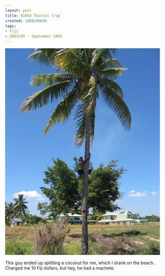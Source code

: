 ```yaml
---
layout: post
title: 01058 Tourist trap
created: 1080280699
tags:
- Fiji
- 2003/09 - September 2003
---
```


<img src="/image/images/img_1058-346.jpg"/>

This guy ended up splitting a coconut for me, which I drank on the beach.  Charged me 10 Fiji dollars, but hey, he had a machete.
